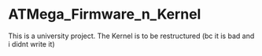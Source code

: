 # ATMega_Firmware_n_Kernel

This is a university project. The Kernel is to be restructured (bc it is bad and i didnt write it)
